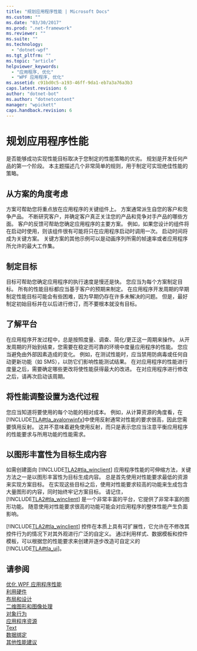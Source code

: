 ```yaml
---
title: "规划应用程序性能 | Microsoft Docs"
ms.custom: ""
ms.date: "03/30/2017"
ms.prod: ".net-framework"
ms.reviewer: ""
ms.suite: ""
ms.technology: 
  - "dotnet-wpf"
ms.tgt_pltfrm: ""
ms.topic: "article"
helpviewer_keywords: 
  - "应用程序, 优化"
  - "WPF 应用程序, 优化"
ms.assetid: c91bd0c5-a193-46ff-9da1-eb7a3a76a3b3
caps.latest.revision: 6
author: "dotnet-bot"
ms.author: "dotnetcontent"
manager: "wpickett"
caps.handback.revision: 6
---
```

# 规划应用程序性能
是否能够成功实现性能目标取决于您制定的性能策略的优劣。  规划是开发任何产品的第一个阶段。  本主题描述几个非常简单的规则，用于制定可实现绝佳性能的策略。  
  
## 从方案的角度考虑  
 方案可帮助您将重点放在应用程序的关键组件上。  方案通常派生自您的客户和竞争产品。  不断研究客户，并确定客户真正关注您的产品和竞争对手产品的哪些方面。  客户的反馈可帮助您确定应用程序的主要方案。  例如，如果您设计的组件将在启动时使用，则该组件很有可能将只在应用程序启动时调用一次。  启动时间将成为关键方案。  关键方案的其他示例可以是动画序列所需的帧速率或者应用程序所允许的最大工作集。  
  
## 制定目标  
 目标可帮助您确定应用程序的执行速度是慢还是快。  您应当为每个方案制定目标。  所有的性能目标都应当基于客户的预期来制定。  在应用程序开发周期的早期制定性能目标可能会有些困难，因为早期仍存在许多未解决的问题。  但是，最好制定初始目标并在以后进行修订，而不要根本就没有目标。  
  
## 了解平台  
 在应用程序开发过程中，总是按照度量、调查、简化\/更正这一周期来操作。  从开发周期的开始到结束，您需要在稳定而可靠的环境中度量应用程序的性能。  您应当避免由外部因素造成的变化。  例如，在测试性能时，应当禁用防病毒或任何自动更新功能（如 SMS），以防它们影响性能测试结果。  在对应用程序的性能进行度量之后，需要确定哪些更改将使性能获得最大的改进。  在对应用程序进行修改之后，请再次启动该周期。  
  
## 将性能调整设置为迭代过程  
 您应当知道将要使用的每个功能的相对成本。  例如，从计算资源的角度看，在 [!INCLUDE[TLA#tla_avalonwinfx](../../../../includes/tlasharptla-avalonwinfx-md.md)]中使用反射通常对性能的要求很高，因此您需要慎用反射。  这并不意味着避免使用反射，而只是表示您应当注意平衡应用程序的性能要求与所用功能的性能需求。  
  
## 以图形丰富性为目标生成内容  
 如需创建面向 [!INCLUDE[TLA2#tla_winclient](../../../../includes/tla2sharptla-winclient-md.md)] 应用程序性能的可伸缩方法，关键方法之一是以图形丰富性为目标生成内容。  总是首先使用对性能要求最低的资源来实现方案目标。  在实现这些目标之后，使用对性能要求较高的功能来生成包含大量图形的内容，同时始终牢记方案目标。  请记住，[!INCLUDE[TLA2#tla_winclient](../../../../includes/tla2sharptla-winclient-md.md)] 是一个非常丰富的平台，它提供了非常丰富的图形功能。  随意使用对性能要求很高的功能可能会对应用程序的整体性能产生负面影响。  
  
 [!INCLUDE[TLA2#tla_winclient](../../../../includes/tla2sharptla-winclient-md.md)] 控件在本质上具有可扩展性，它允许在不修改其控件行为的情况下对其外观进行广泛的自定义。  通过利用样式、数据模板和控件模板，可以根据您的性能要求来创建并逐步改造可自定义的[!INCLUDE[TLA#tla_ui](../../../../includes/tlasharptla-ui-md.md)]。  
  
## 请参阅  
 [优化 WPF 应用程序性能](../../../../docs/framework/wpf/advanced/optimizing-wpf-application-performance.md)   
 [利用硬件](../../../../docs/framework/wpf/advanced/optimizing-performance-taking-advantage-of-hardware.md)   
 [布局和设计](../../../../docs/framework/wpf/advanced/optimizing-performance-layout-and-design.md)   
 [二维图形和图像处理](../../../../docs/framework/wpf/advanced/optimizing-performance-2d-graphics-and-imaging.md)   
 [对象行为](../../../../docs/framework/wpf/advanced/optimizing-performance-object-behavior.md)   
 [应用程序资源](../../../../docs/framework/wpf/advanced/optimizing-performance-application-resources.md)   
 [Text](../../../../docs/framework/wpf/advanced/optimizing-performance-text.md)   
 [数据绑定](../../../../docs/framework/wpf/advanced/optimizing-performance-data-binding.md)   
 [其他性能建议](../../../../docs/framework/wpf/advanced/optimizing-performance-other-recommendations.md)
